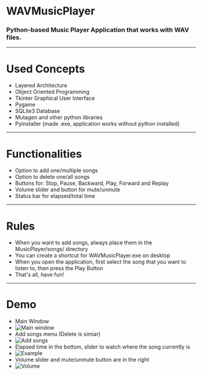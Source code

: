 # WAVMusicPlayer
### Python-based Music Player Application that works with WAV files.
---
# Used Concepts
- Layered Architecture
- Object Oriented Programming
- Tkinter Graphical User Interface
- Pygame
- SQLite3 Database
- Mutagen and other python libraries
- Pyinstaller (made .exe, application works without python installed)
---
# Functionalities
- Option to add one/multiple songs
- Option to delete one/all songs
- Buttons for: Stop, Pause, Backward, Play, Forward and Replay
- Volume slider and button for mute/unmute
- Status bar for elapsed/total time
---
# Rules
- When you want to add songs, always place them in the MusicPlayer/songs/ directory
- You can create a shortcut for WAVMusicPlayer.exe on desktop
- When you open the application, first select the song that you want to listen to, then press the Play Button
- That's all, have fun!
---
# Demo
- Main Window
- ![Main window](https://user-images.githubusercontent.com/72084877/136985124-afe05314-5fac-4ecc-a8ca-05e7f3e9b766.png)
- Add songs menu (Delete is simiar)
- ![Add songs](https://user-images.githubusercontent.com/72084877/136985274-6eaacff1-807e-424e-8ad4-c83612f038a3.png)
- Elapsed time in the bottom, slider to watch where the song currently is
- ![Example](https://user-images.githubusercontent.com/72084877/136985488-40b34a7f-704d-497b-bbcc-c5a759687e3c.png)
- Volume slider and mute/unmute button are in the right
- ![Volume](https://user-images.githubusercontent.com/72084877/136985676-aaa7de69-5c92-4fec-a26e-225088336b2e.png)
